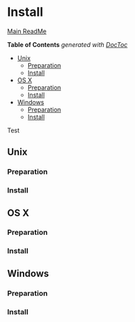 # Install

[Main ReadMe](/README.md)

<!-- START doctoc generated TOC please keep comment here to allow auto update -->
<!-- DON'T EDIT THIS SECTION, INSTEAD RE-RUN doctoc TO UPDATE -->
**Table of Contents**  *generated with [DocToc](https://github.com/thlorenz/doctoc)*

- [Unix](#unix)
  - [Preparation](#preparation)
  - [Install](#install)
- [OS X](#os-x)
  - [Preparation](#preparation-1)
  - [Install](#install-1)
- [Windows](#windows)
  - [Preparation](#preparation-2)
  - [Install](#install-2)

<!-- END doctoc generated TOC please keep comment here to allow auto update -->

Test

## Unix
### Preparation
### Install
## OS X
### Preparation
### Install
## Windows
### Preparation
### Install
